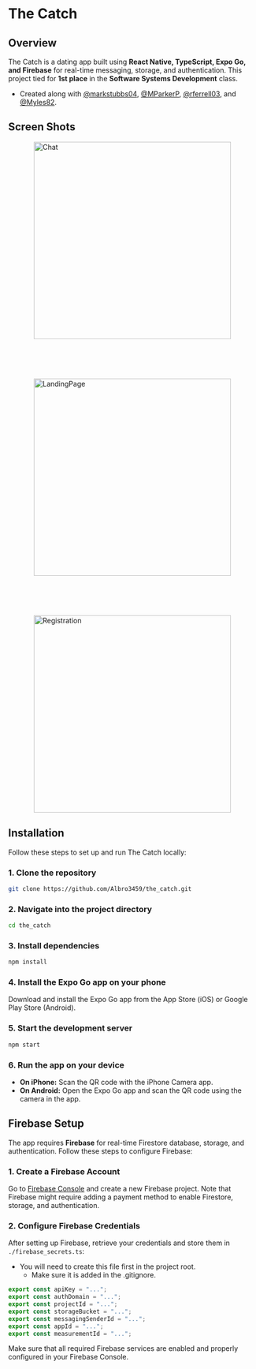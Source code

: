 # The Catch

## Overview
The Catch is a dating app built using **React Native, TypeScript, Expo Go, and Firebase** for real-time messaging, storage, and authentication. This project tied for **1st place** in the **Software Systems Development** class.
 * Created along with [@markstubbs04](https://github.com/markstubbs04), [@MParkerP](https://github.com/MParkerP), [@rferrell03](https://github.com/rferrell03), and [@Myles82](https://github.com/Myles82).

## Screen Shots
<div style="display: flex; justify-content: center; align-items: center; flex-wrap: wrap; gap: 80px;">
   <img src="https://github.com/user-attachments/assets/04a06aaa-0b35-41b0-ae5a-01bdbf9232db" alt="Chat" height="400"/>
   <img src="https://github.com/user-attachments/assets/1c028aed-546b-4674-ad18-41e2acfbd33b" alt="LandingPage" height="400"/>
   <img src="https://github.com/user-attachments/assets/00d23997-24d8-4096-b2b8-3b4718817874" alt="Registration" height="400"/>
</div>

## Installation

Follow these steps to set up and run The Catch locally:

### 1. Clone the repository
```sh
git clone https://github.com/Albro3459/the_catch.git
```

### 2. Navigate into the project directory
```sh
cd the_catch
```

### 3. Install dependencies
```sh
npm install
```

### 4. Install the Expo Go app on your phone
Download and install the Expo Go app from the App Store (iOS) or Google Play Store (Android).

### 5. Start the development server
```sh
npm start
```

### 6. Run the app on your device
- **On iPhone:** Scan the QR code with the iPhone Camera app.
- **On Android:** Open the Expo Go app and scan the QR code using the camera in the app.

## Firebase Setup
The app requires **Firebase** for real-time Firestore database, storage, and authentication. Follow these steps to configure Firebase:

### 1. Create a Firebase Account
Go to [Firebase Console](https://console.firebase.google.com/) and create a new Firebase project. Note that Firebase might require adding a payment method to enable Firestore, storage, and authentication.

### 2. Configure Firebase Credentials
After setting up Firebase, retrieve your credentials and store them in `./firebase_secrets.ts`:
 * You will need to create this file first in the project root. 
    * Make sure it is added in the .gitignore.

```typescript
export const apiKey = "...";
export const authDomain = "...";
export const projectId = "...";
export const storageBucket = "...";
export const messagingSenderId = "...";
export const appId = "...";
export const measurementId = "...";
```

Make sure that all required Firebase services are enabled and properly configured in your Firebase Console.
<br></br>

